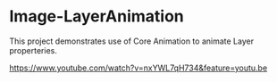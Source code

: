 Image-LayerAnimation
====================

This project demonstrates use of Core Animation to animate Layer properteries.

https://www.youtube.com/watch?v=nxYWL7qH734&feature=youtu.be

